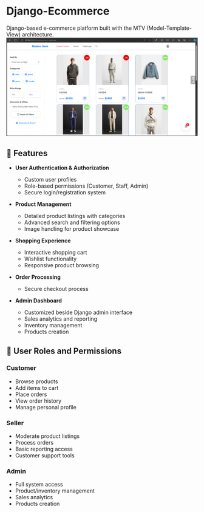 # Django-Ecommerce

Django-based e-commerce platform built with the MTV (Model-Template-View) architecture.
![Alt text](s1.png)

## 🚀 Features

- **User Authentication & Authorization**
  - Custom user profiles
  - Role-based permissions (Customer, Staff, Admin)
  - Secure login/registration system

- **Product Management**
  - Detailed product listings with categories
  - Advanced search and filtering options
  - Image handling for product showcase

- **Shopping Experience**
  - Interactive shopping cart
  - Wishlist functionality
  - Responsive product browsing

- **Order Processing**
  - Secure checkout process

- **Admin Dashboard**
  - Customized beside Django admin interface
  - Sales analytics and reporting
  - Inventory management
  - Products creation


## 🔐 User Roles and Permissions

### Customer
- Browse products
- Add items to cart
- Place orders
- View order history
- Manage personal profile

### Seller
- Moderate product listings
- Process orders
- Basic reporting access
- Customer support tools

### Admin
- Full system access
- Product/inventory management
- Sales analytics
- Products creation
